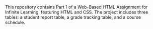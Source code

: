 This repository contains Part 1 of a Web-Based HTML Assignment for Infinite Learning, featuring HTML and CSS. The project includes three tables: a student report table, a grade tracking table, and a course schedule.
